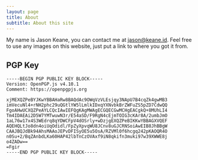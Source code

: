 ```yaml
---
layout: page
title: About
subtitle: About this site
---
```


My name is Jason Keane, you can contact me at jason@keane.id. Feel free to use any images on this website, just put a link to where you got it from.

## PGP Key
```
-----BEGIN PGP PUBLIC KEY BLOCK-----
Version: OpenPGP.js v4.10.1
Comment: https://openpgpjs.org

xjMEXQZPeBYJKwYBBAHaRw8BAQdAc9OWqVzVLEsjqy3NApU7B4cqZk4gwMB3
imVecuNl4+rNH2phc29uQGtlYW5lLmlkIDxqYXNvbkBrZWFuZS5pZD7CdwQQ
FgoAHwUCXQZPeAYLCQcIAwIEFQgKAgMWAgECGQECGwMCHgEACgkQ+8MUhLI4
Tm4IDAEAi2D5W7YMTwuwN3r/E54aSD/F9RgN4cEjmTOIG3cKAr8A/2umbJmO
1aL76w17x4S3WEdrq8qYDWCFpV4dOSrly+wDzjgEXQZPeBIKKwYBBAGXVQEF
AQEHQLtJo8dn4oiUqOdidl/FpZyXpvqWU8JCnv8uGJCRNSoiAwEIB8JhBBgW
CAAJBQJdBk94AhsMAAoJEPvDFISyOE5u5OsA/RZVMl0f6hcgq242pKAOQR4O
n0Su+2/BqZAnbdLKa60HAP42lbTnCzOVAxf9iN8qkifn3muki97w39XWWE8j
o4ZADw==
=Fgir
-----END PGP PUBLIC KEY BLOCK-----
```
